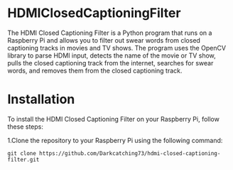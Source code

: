 # HDMIClosedCaptioningFilter

The HDMI Closed Captioning Filter is a Python program that runs on a Raspberry Pi and allows you to filter out swear words from closed captioning tracks in movies and TV shows. The program uses the OpenCV library to parse HDMI input, detects the name of the movie or TV show, pulls the closed captioning track from the internet, searches for swear words, and removes them from the closed captioning track.

# Installation
To install the HDMI Closed Captioning Filter on your Raspberry Pi, follow these steps:

1.Clone the repository to your Raspberry Pi using the following command:
```
git clone https://github.com/Darkcatching73/hdmi-closed-captioning-filter.git
```
